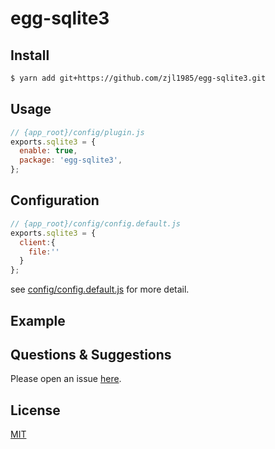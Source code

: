 # egg-sqlite3

<!--
Description here.
-->

## Install

```bash
$ yarn add git+https://github.com/zjl1985/egg-sqlite3.git
```

## Usage

```js
// {app_root}/config/plugin.js
exports.sqlite3 = {
  enable: true,
  package: 'egg-sqlite3',
};
```

## Configuration

```js
// {app_root}/config/config.default.js
exports.sqlite3 = {
  client:{
    file:''
  }
};
```

see [config/config.default.js](config/config.default.js) for more detail.

## Example

<!-- example here -->

## Questions & Suggestions

Please open an issue [here](https://github.com/eggjs/egg/issues).

## License

[MIT](LICENSE)
